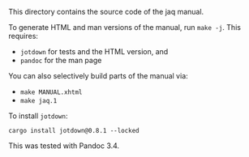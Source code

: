 This directory contains the source code of the jaq manual.

To generate HTML and man versions of the manual, run `make -j`.
This requires:

- `jotdown` for tests and the HTML version, and
- `pandoc` for the man page

You can also selectively build parts of the manual via:

- `make MANUAL.xhtml`
- `make jaq.1`

To install `jotdown`:

```
cargo install jotdown@0.8.1 --locked
```

This was tested with Pandoc 3.4.
